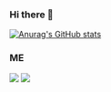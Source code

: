 ### Hi there 👋

<!--
**jsjs4013/jsjs4013** is a ✨ _special_ ✨ repository because its `README.md` (this file) appears on your GitHub profile.

Here are some ideas to get you started:

- 🔭 I’m currently working on ...
- 🌱 I’m currently learning ...
- 👯 I’m looking to collaborate on ...
- 🤔 I’m looking for help with ...
- 💬 Ask me about ...
- 📫 How to reach me: ...
- 😄 Pronouns: ...
- ⚡ Fun fact: ...
-->

[![Anurag's GitHub stats](https://github-readme-stats.vercel.app/api?username=jsjs4013)](https://github.com/jsjs4013)

### ME

<p>
  <a href="https://chloelab.tistory.com/" target="_blank"><img src="https://img.shields.io/badge/Blog-663399?style=flat&logo=Gatsby&logoColor=white"/></a>
    <a href="https://historical-headlight-fb4.notion.site/43c2e5b773c14586ab8bd613eab26bdc" target="_blank"><img src="https://img.shields.io/badge/Portfolio-000000?style=flat&logo=Notion&logoColor=white"/></a>
</p>

